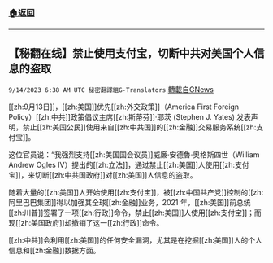 ###  [:house:返回](README.md)
---


## 【秘翻在线】禁止使用支付宝，切断中共对美国个人信息的盗取
`9/14/2023 6:38 AM UTC 秘密翻譯組G-Translators` [轉載自GNews](https://gnews.org/articles/1688747)

[[zh:9月13日]]，[[zh:美国]]优先[[zh:外交政策]]（America First Foreign Policy）[[zh:中共]]政策倡议主席[[zh:斯蒂芬]]·耶茨 (Stephen J. Yates) 发表声明，禁止[[zh:美国公民]]使用来自[[zh:中共国]]的[[zh:金融]]交易服务系统[[zh:支付宝]]。

这位官员说：“我强烈支持[[zh:美国国会议员]]威廉·安德魯·奧格斯四世（William Andrew Ogles IV）提出的[[zh:立法]]，通过禁止[[zh:美国]]人使用[[zh:支付宝]]，来切断[[zh:中共国政府]]对[[zh:美国]]人信息的盗取。

随着大量的[[zh:美国]]人开始使用[[zh:支付宝]]，被[[zh:中国共产党]]控制的[[zh:阿里巴巴集团]]得以加强其全球[[zh:金融]]业务，2021 年，[[zh:美国]]前总统[[zh:川普]]签署了一项[[zh:行政]]命令，禁止[[zh:美国]]人使用[[zh:支付宝]]；而现[[zh:美国政府]]却撤销了这一[[zh:行政]]命令。

[[zh:中共]]会利用[[zh:美国]]的任何安全漏洞，尤其是在挖掘[[zh:美国]]人的个人信息和[[zh:金融]]数据方面。
